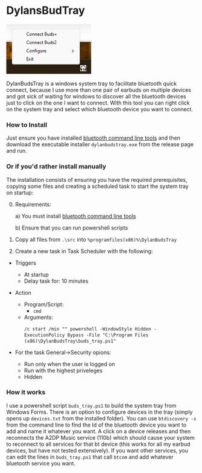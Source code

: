 # DylansBudTray

![DylanBudsTray Screenshot](https://github.com/dylanwalker/dylanbudstray/blob/main/DylanBudsTray_screenshot.png)

DylanBudsTray is a windows system tray to facilitate bluetooth quick connect, because I use more than one pair of earbuds on multiple devices and got sick of waiting for windows to discover all the bluetooth devices just to click on the one I want to connect. With this tool you can right click on the system tray and select which bluetooth device you want to connect.


### How to Install

Just ensure you have installed  [bluetooth command line tools](https://bluetoothinstaller.com/bluetooth-command-line-tools) and then download the executable installer `dylanbudstray.exe` from the release page and run.  


### Or if you'd rather install manually
The installation consists of ensuring you have the required prerequisites, copying some files and creating a scheduled task to start the system tray on startup:

0) Requirements:

 	a) You must install [bluetooth command line tools](https://bluetoothinstaller.com/bluetooth-command-line-tools)

 	b) Ensure that you can run powershell scripts


1) Copy all files from `.\src` into `%programfiles(x86)%\DylanBudsTray`

2) Create a new task in Task Scheduler with the following:

- Triggers

	- At startup
	- Delay task for: 10 minutes

- Action

	- Program/Script:
		- `cmd`
	- Arguments:
		```
		/c start /min "" powershell -WindowStyle Hidden -ExecutionPolicy Bypass -File "C:\Program Files (x86)\DylanBudsTray\buds_tray.ps1"
		```
				
- For the task General->Security opions:

	- Run only when the user is logged on
	- Run with the highest priveleges
	- Hidden
	
### How it works

I use a powershell script `buds_tray.ps1` to build the system tray from Windows Forms. There is an option to configure devices in the tray (simply opens up `devices.txt` from the installed folder). You can use `btdiscovery -s` from the command line to find the Id of the bluetooth device you want to add and name it whatever you want. A click on a device releases and then reconnects the A2DP Music service (110b) which should cause your system to reconnect to all services for that bt device (this works for all my earbud devices, but have not  tested extensively). If you want other services, you can edit the lines in `buds_tray.ps1` that call `btcom` and add whatever bluetooth service you want.
